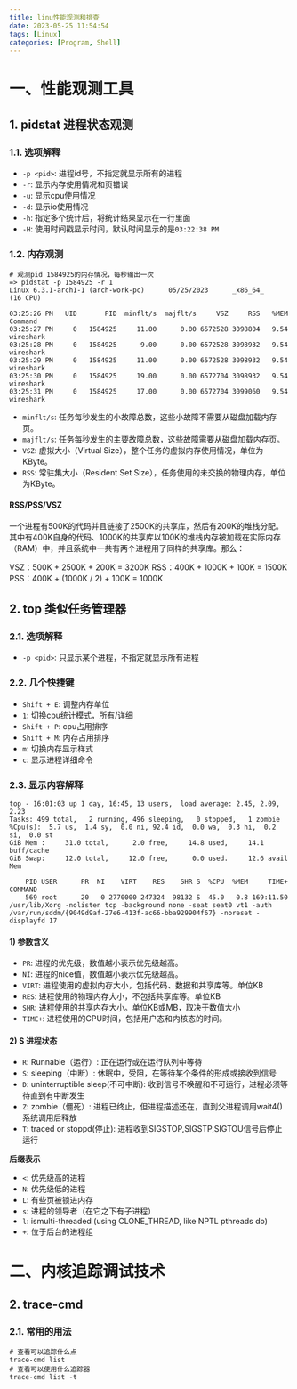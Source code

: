 ```yaml
---
title: linu性能观测和排查
date: 2023-05-25 11:54:54
tags: [Linux]
categories: [Program, Shell]
---
```


# 一、性能观测工具

## 1. pidstat 进程状态观测

### 1.1. 选项解释

- `-p <pid>`: 进程id号，不指定就显示所有的进程
- `-r`: 显示内存使用情况和页错误
- `-u`: 显示cpu使用情况
- `-d`: 显示io使用情况
- `-h`: 指定多个统计后，将统计结果显示在一行里面
- `-H`: 使用时间戳显示时间，默认时间显示的是`03:22:38 PM`

### 1.2. 内存观测

```shell
# 观测pid 1584925的内存情况，每秒输出一次
=> pidstat -p 1584925 -r 1
Linux 6.3.1-arch1-1 (arch-work-pc)      05/25/2023      _x86_64_        (16 CPU)

03:25:26 PM   UID       PID  minflt/s  majflt/s     VSZ     RSS   %MEM  Command
03:25:27 PM     0   1584925     11.00      0.00 6572528 3098804   9.54  wireshark
03:25:28 PM     0   1584925      9.00      0.00 6572528 3098932   9.54  wireshark
03:25:29 PM     0   1584925     11.00      0.00 6572528 3098932   9.54  wireshark
03:25:30 PM     0   1584925     19.00      0.00 6572704 3098932   9.54  wireshark
03:25:31 PM     0   1584925     17.00      0.00 6572704 3099060   9.54  wireshark
```

- `minflt/s`: 任务每秒发生的小故障总数，这些小故障不需要从磁盘加载内存页。
- `majflt/s`: 任务每秒发生的主要故障总数，这些故障需要从磁盘加载内存页。
- `VSZ`: 虚拟大小（Virtual Size），整个任务的虚拟内存使用情况，单位为KByte。
- `RSS`: 常驻集大小（Resident Set Size），任务使用的未交换的物理内存，单位为KByte。

#### RSS/PSS/VSZ

一个进程有500K的代码并且链接了2500K的共享库，然后有200K的堆栈分配。其中有400K自身的代码、1000K的共享库以100K的堆栈内存被加载在实际内存（RAM）中，并且系统中一共有两个进程用了同样的共享库。那么：

VSZ：500K + 2500K + 200K = 3200K
RSS：400K + 1000K + 100K = 1500K
PSS：400K + (1000K / 2) + 100K = 1000K

## 2. top 类似任务管理器

### 2.1. 选项解释

- `-p <pid>`: 只显示某个进程，不指定就显示所有进程

### 2.2. 几个快捷键

- `Shift + E`: 调整内存单位
- `1`: 切换cpu统计模式，所有/详细
- `Shift + P`: cpu占用排序
- `Shift + M`: 内存占用排序
- `m`: 切换内存显示样式
- `c`: 显示进程详细命令

### 2.3. 显示内容解释

```shell
top - 16:01:03 up 1 day, 16:45, 13 users,  load average: 2.45, 2.09, 2.23
Tasks: 499 total,   2 running, 496 sleeping,   0 stopped,   1 zombie
%Cpu(s):  5.7 us,  1.4 sy,  0.0 ni, 92.4 id,  0.0 wa,  0.3 hi,  0.2 si,  0.0 st
GiB Mem :     31.0 total,      2.0 free,     14.8 used,     14.1 buff/cache
GiB Swap:     12.0 total,     12.0 free,      0.0 used.     12.6 avail Mem

    PID USER      PR  NI    VIRT    RES    SHR S  %CPU  %MEM     TIME+ COMMAND
    569 root      20   0 2770000 247324  98132 S  45.0   0.8 169:11.50 /usr/lib/Xorg -nolisten tcp -background none -seat seat0 vt1 -auth /var/run/sddm/{9049d9af-27e6-413f-ac66-bba929904f67} -noreset -displayfd 17
```

#### 1) 参数含义

- `PR`: 进程的优先级，数值越小表示优先级越高。
- `NI`: 进程的nice值，数值越小表示优先级越高。
- `VIRT`: 进程使用的虚拟内存大小，包括代码、数据和共享库等。单位KB
- `RES`: 进程使用的物理内存大小，不包括共享库等。单位KB
- `SHR`: 进程使用的共享内存大小。单位KB或MB，取决于数值大小
- `TIME+`: 进程使用的CPU时间，包括用户态和内核态的时间。

#### 2) S 进程状态

- `R`: Runnable（运行）: 正在运行或在运行队列中等待
- `S`: sleeping（中断）: 休眠中，受阻，在等待某个条件的形成或接收到信号
- `D`: uninterruptible sleep(不可中断): 收到信号不唤醒和不可运行，进程必须等待直到有中断发生
- `Z`: zombie（僵死）: 进程已终止，但进程描述还在，直到父进程调用wait4()系统调用后释放
- `T`: traced or stoppd(停止): 进程收到SIGSTOP,SIGSTP,SIGTOU信号后停止运行

**后缀表示**

- `<`: 优先级高的进程
- `N`: 优先级低的进程
- `L`: 有些页被锁进内存
- `s`: 进程的领导者（在它之下有子进程）
- `l`: ismulti-threaded (using CLONE_THREAD, like NPTL pthreads do)
- `+`: 位于后台的进程组

# 二、内核追踪调试技术



## 2. trace-cmd

### 2.1. 常用的用法

```shell
# 查看可以追踪什么点
trace-cmd list
# 查看可以使用什么追踪器
trace-cmd list -t
```
